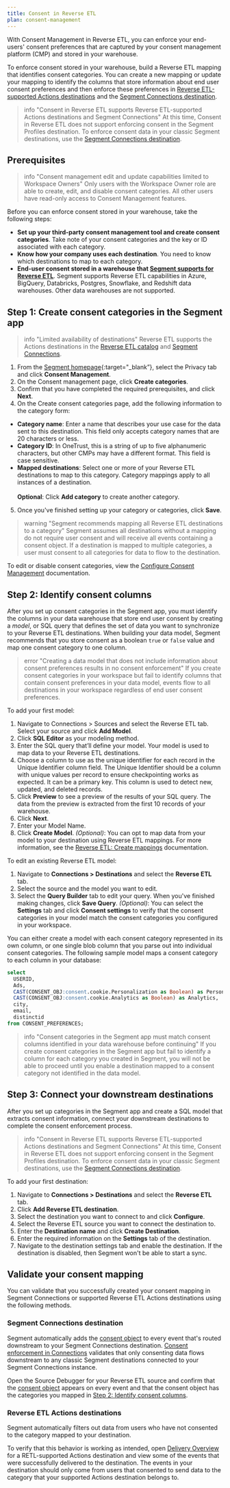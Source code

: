 ```yaml
---
title: Consent in Reverse ETL
plan: consent-management
---
```


With Consent Management in Reverse ETL, you can enforce your end-users' consent preferences that are captured by your consent management platform (CMP) and stored in your warehouse. 

To enforce consent stored in your warehouse, build a Reverse ETL mapping that identifies consent categories. You can create a new mapping or update your mapping to identify the columns that store information about end user consent preferences and then enforce these preferences in [Reverse ETL-supported Actions destinations](/docs/connections/reverse-etl/reverse-etl-catalog/) and the [Segment Connections destination](/docs/connections/destinations/catalog/actions-segment/).

> info "Consent in Reverse ETL supports Reverse ETL-supported Actions destinations and Segment Connections"
> At this time, Consent in Reverse ETL does not support enforcing consent in the Segment Profiles destination. To enforce consent data in your classic Segment destinations, use the [Segment Connections destination](/docs/connections/destinations/catalog/actions-segment/). 

## Prerequisites

> info "Consent management edit and update capabilities limited to Workspace Owners"
> Only users with the Workspace Owner role are able to create, edit, and disable consent categories. All other users have read-only access to Consent Management features. 

Before you can enforce consent stored in your warehouse, take the following steps:
- **Set up your third-party consent management tool and create consent categories**. Take note of your consent categories and the key or ID associated with each category.
- **Know how your company uses each destination**. You need to know which destinations to map to each category. 
- **End-user consent stored in a warehouse that [Segment supports for Reverse ETL](/docs/connections/reverse-etl/#step-1-add-a-source)**. Segment supports Reverse ETL capabilities in Azure, BigQuery, Databricks, Postgres, Snowflake, and Redshift data warehouses. Other data warehouses are not supported.

## Step 1: Create consent categories in the Segment app

> info "Limited availability of destinations"
> Reverse ETL supports the Actions destinations in the [Reverse ETL catalog](/docs/connections/reverse-etl/reverse-etl-catalog/) and [Segment Connections](/docs/connections/destinations/catalog/actions-segment/). 

1. From the [Segment homepage](https://app.segment.com/goto-my-workspace/){:target="_blank”}, select the Privacy tab and click **Consent Management**.
2. On the Consent management page, click **Create categories**.
3. Confirm that you have completed the required prerequisites, and click **Next**.
4. On the Create consent categories page, add the following information to the category form:
  - **Category name**: Enter a name that describes your use case for the data sent to this destination. This field only accepts category names that are 20 characters or less.
  - **Category ID**: In OneTrust, this is a string of up to five alphanumeric characters, but other CMPs may have a different format. This field is case sensitive.
  - **Mapped destinations**: Select one or more of your Reverse ETL destinations to map to this category. Category mappings apply to all instances of a destination. 
  <br/><br/>**Optional**: Click **Add category** to create another category.
5. Once you've finished setting up your category or categories, click **Save**.

> warning "Segment recommends mapping all Reverse ETL destinations to a category"
> Segment assumes all destinations without a mapping do not require user consent and will receive all events containing a consent object. If a destination is mapped to multiple categories, a user must consent to all categories for data to flow to the destination.

To edit or disable consent categories, view the [Configure Consent Management](/docs/privacy/consent-management/configure-consent-management/) documentation. 

## Step 2: Identify consent columns

After you set up consent categories in the Segment app, you must identify the columns in your data warehouse that store end user consent by creating a *model*, or SQL query that defines the set of data you want to synchronize to your Reverse ETL destinations. When building your data model, Segment recommends that you store consent as a boolean `true` or `false` value and map one consent category to one column.

> error "Creating a data model that does not include information about consent preferences results in no consent enforcement"
> If you create consent categories in your workspace but fail to identify columns that contain consent preferences in your data model, events flow to all destinations in your workspace regardless of end user consent preferences.

To add your first model:
1. Navigate to Connections > Sources and select the Reverse ETL tab. Select your source and click **Add Model**.
2. Click **SQL Editor** as your modeling method.
3. Enter the SQL query that’ll define your model. Your model is used to map data to your Reverse ETL destinations.
4. Choose a column to use as the unique identifier for each record in the Unique Identifier column field.
    The Unique Identifier should be a column with unique values per record to ensure checkpointing works as expected. It can be a primary key. This column is used to detect new, updated, and deleted records.
5. Click **Preview** to see a preview of the results of your SQL query. The data from the preview is extracted from the first 10 records of your warehouse.
6. Click **Next**.
7. Enter your Model Name.
8. Click **Create Model**.
  _(Optional)_: You can opt to map data from your model to your destination using Reverse ETL mappings. For more information, see the [Reverse ETL: Create mappings](/docs/connections/reverse-etl/#step-4-create-mappings) documentation. 

To edit an existing Reverse ETL model:
1. Navigate to **Connections > Destinations** and select the **Reverse ETL** tab.
2. Select the source and the model you want to edit.
3. Select the **Query Builder** tab to edit your query. When you've finished making changes, click **Save Query**.
  _(Optional)_: You can select the **Settings** tab and click **Consent settings** to verify that the consent categories in your model match the consent categories you configured in your workspace. 

You can either create a model with each consent category represented in its own column, or one single blob column that you parse out into individual consent categories. The following sample model maps a consent category to each column in your database:

``` sql
select 
  USERID, 
  Ads, 
  CAST(CONSENT_OBJ:consent.cookie.Personalization as Boolean) as Personalization, 
  CAST(CONSENT_OBJ:consent.cookie.Analytics as Boolean) as Analytics, 
  city, 
  email, 
  distinctid  
from CONSENT_PREFERENCES;
```

> info "Consent categories in the Segment app must match consent columns identified in your data warehouse before continuing"
> If you create consent categories in the Segment app but fail to identify a column for each category you created in Segment, you will not be able to proceed until you enable a destination  mapped to a consent category not identified in the data model.

## Step 3: Connect your downstream destinations

After you set up categories in the Segment app and create a SQL model that extracts consent information, connect your downstream destinations to complete the consent enforcement process. 

> info "Consent in Reverse ETL supports Reverse ETL-supported Actions destinations and Segment Connections"
> At this time, Consent in Reverse ETL does not support enforcing consent in the Segment Profiles destination. To enforce consent data in your classic Segment destinations, use the [Segment Connections destination](/docs/connections/destinations/catalog/actions-segment/). 

To add your first destination:
1. Navigate to **Connections > Destinations** and select the **Reverse ETL** tab.
2. Click **Add Reverse ETL destination**.
3. Select the destination you want to connect to and click **Configure**.
4. Select the Reverse ETL source you want to connect the destination to.
5. Enter the **Destination name** and click **Create Destination**.
6. Enter the required information on the **Settings** tab of the destination.
7. Navigate to the destination settings tab and enable the destination. If the destination is disabled, then Segment won't be able to start a sync.

## Validate your consent mapping

You can validate that you successfully created your consent mapping in Segment Connections or supported Reverse ETL Actions destinations using the following methods. 

### Segment Connections destination

Segment automatically adds the [consent object](/docs/privacy/consent-management/consent-in-segment-connections/#consent-object) to every event that's routed downstream to your Segment Connections destination. [Consent enforcement in Connections](/docs/privacy/consent-management/consent-in-segment-connections/) validates that only consenting data flows downstream to any classic Segment destinations connected to your Segment Connections instance.

Open the Source Debugger for your Reverse ETL source and confirm that the [consent object](/docs/privacy/consent-management/consent-in-segment-connections/#consent-object) appears on every event and that the consent object has the categories you mapped in [Step 2: Identify consent columns](#step-2-identify-consent-columns).

<!--- ### Segment Profiles
Open the [Profile Explorer](/docs/unify/#profile-explorer) and verify that your profiles contain the [Segment Consent Preference Updated](/docs/privacy/consent-management/consent-in-unify/#segment-consent-preference-updated-event) event. --->

### Reverse ETL Actions destinations
Segment automatically filters out data from users who have not consented to the category mapped to your destination. 

To verify that this behavior is working as intended, open [Delivery Overview](/docs/connections/delivery-overview) for a RETL-supported Actions destination and view some of the events that were successfully delivered to the destination. The events in your destination should only come from users that consented to send data to the category that your supported Actions destination belongs to. 